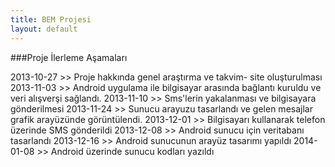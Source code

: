 ```yaml
---
title: BEM Projesi
layout: default
---
```


###Proje İlerleme Aşamaları

2013-10-27 >> Proje hakkında genel araştırma ve takvim- site oluşturulması
2013-11-03 >> Android uygulama ile bilgisayar arasında bağlantı kuruldu ve veri
alışverşi sağlandı.
2013-11-10 >> Sms'lerin yakalanması ve bilgisayara gönderilmesi
2013-11-24 >> Sunucu arayuzu tasarlandı ve gelen mesajlar grafik arayüzünde
görüntülendi.
2013-12-01 >> Bilgisayarı kullanarak telefon üzerinde SMS gönderildi
2013-12-08 >> Android sunucu için veritabanı tasarlandı
2013-12-16 >> Android sunucunun arayüz tasarımı yapıldı
2014-01-08 >> Android üzerinde sunucu kodları yazıldı
